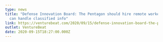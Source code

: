 ```yaml
---
type: news
title: "Defense Innovation Board: The Pentagon should hire remote workers who
  can handle classified info"
link: https://venturebeat.com/2020/09/15/defense-innovation-board-the-pentagon-should-hire-remote-workers-who-can-handle-classified-info/
outlet: VentureBeat
date: 2020-09-15T18:27:00.000Z
---
```

